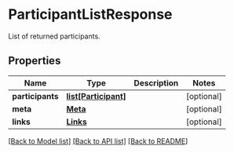# ParticipantListResponse

List of returned participants.
## Properties
Name | Type | Description | Notes
------------ | ------------- | ------------- | -------------
**participants** | [**list[Participant]**](Participant.md) |  | [optional] 
**meta** | [**Meta**](Meta.md) |  | [optional] 
**links** | [**Links**](Links.md) |  | [optional] 

[[Back to Model list]](../README.md#documentation-for-models) [[Back to API list]](../README.md#documentation-for-api-endpoints) [[Back to README]](../README.md)


